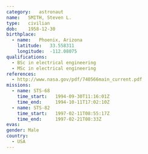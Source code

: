 ```yaml
---
category:	astronaut
name:	SMITH, Steven L.
type:	civilian
dob:	1958-12-30
birthplace:
  - name:	Phoenix, Arizona
    latitude:	33.558311
    longitude:	-112.08075
qualifications:
  - BSc in electrical engineering
  - MSc in electrical engineering
references:
  - http://www.nasa.gov/pdf/740566main_current.pdf
missions:
  - name: STS-68
    time_start:   1994-09-30T11:16:01Z
    time_end:     1994-10-11T17:02:10Z
  - name: STS-82
    time_start:   1997-02-11T08:55:17Z
    time_end:     1997-02-21T08:33Z
evas:
gender:	Male
country:
  - USA
---
```

